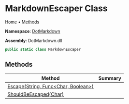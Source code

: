 <a name="_top"></a>

# MarkdownEscaper Class

[Home](../../README.md#_top) &#x2022; [Methods](#methods)

**Namespace**: [DotMarkdown](../README.md#_top)

**Assembly**: DotMarkdown\.dll

```csharp
public static class MarkdownEscaper
```

## Methods

| Method | Summary |
| ------ | ------- |
| [Escape(String, Func\<Char, Boolean>)](Escape/README.md#_top) | |
| [ShouldBeEscaped(Char)](ShouldBeEscaped/README.md#_top) | |

